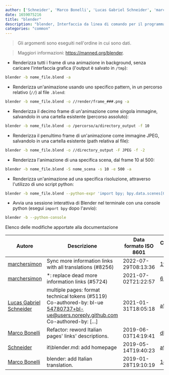 ```yaml
---
author: ['Schneider', 'Marco Bonelli', 'Lucas Gabriel Schneider', 'marchersimon']
date: 1659075216
title: "blender"
description: "blender, Interfaccia da linea di comando per il programma di grafica Blender 3D."
categories: "common"
---
```

> Gli argomenti sono eseguiti nell'ordine in cui sono dati.

> Maggiori informazioni: <https://manned.org/blender>.

- Renderizza tutti i frame di una animazione in background, senza caricare l'interfaccia grafica (l'output è salvato in `/tmp`):

```bash
blender -b nome_file.blend -a
```

- Renderizza un'animazione usando uno specifico pattern, in un percorso relativo (`//`) al file `.blend`:

```bash
blender -b nome_file.blend -o //render/frame_###.png -a
```

- Renderizza il decimo frame di un'animazione come singola immagine, salvandolo in una cartella esistente (percorso assoluto):

```bash
blender -b nome_file.blend -o /percorso/a/directory_output -f 10
```

- Renderizza il penultimo frame di un'animazione come immagine JPEG, salvandolo in una cartella esistente (path relativa al file):

```bash
blender -b nome_file.blend -o //directory_output -F JPEG -f -2
```

- Renderizza l'animazione di una specifica scena, dal frame 10 al 500:

```bash
blender -b nome_file.blend -S nome_scena -s 10 -e 500 -a
```

- Renderizza un'animazione ad una specifica risoluzione, attraverso l'utilizzo di uno script python:

```bash
blender -b nome_file.blend --python-expr 'import bpy; bpy.data.scenes[0].render.resolution_percentage = 25' -a
```

- Avvia una sessione interattiva di Blender nel terminale con una console python (esegui `import bpy` dopo l'avvio):

```bash
blender -b --python-console
```
Elenco delle modifiche apportate alla documentazione


Autore | Descrizione | Data formato ISO 8601 | Collegamento a GitHub
------|-----|-----|-----
[marchersimon](mailto:50295997+marchersimon@users.noreply.github.com) | Sync more information links with all translations (#8256) | 2022-07-29T08:13:36 | [1f610a952ea0](https://github.com/tldr-pages/tldr/commit/1f610a952ea0d53e0a1bdbd1246ef81f24db2f3f)
[marchersimon](mailto:50295997+marchersimon@users.noreply.github.com) | *: replace dead more information links (#5724) | 2021-07-02T21:22:57 | [6534b52a2ec9](https://github.com/tldr-pages/tldr/commit/6534b52a2ec92c1e691e21901799048c40b069db)
[Lucas Gabriel Schneider](mailto:casdpa@gmail.com) | multiple pages: format technical tokens (#5119) Co-authored-by: bl-ue <54780737+bl-ue@users.noreply.github.com> Co-authored-by: [...] | 2021-01-31T18:05:18 | [a5fe31bc47ae](https://github.com/tldr-pages/tldr/commit/a5fe31bc47aece3efa5e66b52b3cf384f27d5d72)
[Marco Bonelli](mailto:marco@mebeim.net) | Refactor: reword Italian pages' links' descriptions. | 2019-06-03T14:19:41 | [db7959947301](https://github.com/tldr-pages/tldr/commit/db795994730108131d36e7a50b67378e79e27c10)
[Schneider](mailto:lucas.schneider@sap.com) | it\blender.md: add homepage | 2019-05-14T19:40:23 | [a9ddcd839228](https://github.com/tldr-pages/tldr/commit/a9ddcd839228e6316a3cc23aa725dc0fec1cc536)
[Marco Bonelli](mailto:mb5.marcob@gmail.com) | blender: add Italian translation. | 2019-01-28T19:10:19 | [1c3d2f3ee229](https://github.com/tldr-pages/tldr/commit/1c3d2f3ee229ef4cb2622a7b4fd283db14a671c6)

